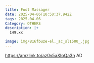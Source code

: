 ```yaml
---
title: Foot Massager
date: 2025-04-06T10:50:37.942Z
tags: 2025-04-06
Category: OTHERS
description: |+
  149.xx

image: img/816fbuze-el._ac_sl1500_.jpg
---
```

https://amzlink.to/az0v5aXIoQa3h
AD